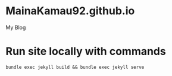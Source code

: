 # MainaKamau92.github.io
My Blog

# Run site locally with commands
`bundle exec jekyll build && bundle exec jekyll serve`